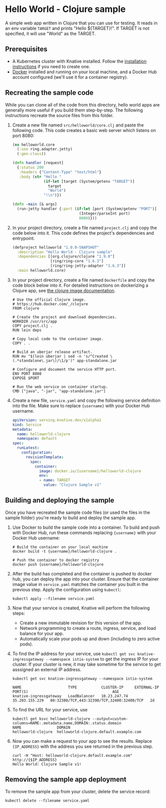 # Hello World - Clojure sample

A simple web app written in Clojure that you can use for testing.
It reads in an env variable `TARGET` and prints "Hello ${TARGET}!". If
TARGET is not specified, it will use "World" as the TARGET.

## Prerequisites

* A Kubernetes cluster with Knative installed. Follow the
  [installation instructions](https://github.com/knative/docs/blob/master/install/README.md) if you need
  to create one.
* [Docker](https://www.docker.com) installed and running on your local machine,
  and a Docker Hub account configured (we'll use it for a container registry).

## Recreating the sample code

While you can clone all of the code from this directory, hello world
apps are generally more useful if you build them step-by-step. The
following instructions recreate the source files from this folder.

1. Create a new file named `src/helloworld/core.clj` and paste the following code. This
   code creates a basic web server which listens on port 8080:

    ```clojure
    (ns helloworld.core
      (:use ring.adapter.jetty)
      (:gen-class))

    (defn handler [request]
      {:status 200
       :headers {"Content-Type" "text/html"}
       :body (str "Hello "
                  (if-let [target (System/getenv "TARGET")]
                    target
                    "World")
                  "!\n")})

    (defn -main [& args]
      (run-jetty handler {:port (if-let [port (System/getenv "PORT")]
                                  (Integer/parseInt port)
                                  8080)}))
    ```
    
1. In your project directory, create a file named `project.clj` and copy the code
   below into it. This code defines the project's dependencies and entrypoint.
   
   ```clojure
   (defproject helloworld "1.0.0-SNAPSHOT"
     :description "Hello World - Clojure sample"
     :dependencies [[org.clojure/clojure "1.9.0"]
                    [ring/ring-core "1.6.3"]
                    [ring/ring-jetty-adapter "1.6.3"]]
     :main helloworld.core)
   ```

1. In your project directory, create a file named `Dockerfile` and copy the code
   block below into it. For detailed instructions on dockerizing a Clojure app, see
   [the clojure image documentation](https://github.com/docker-library/docs/tree/master/clojure).

    ```docker
    # Use the official Clojure image.
    # https://hub.docker.com/_/clojure
    FROM clojure

    # Create the project and download dependencies.
    WORKDIR /usr/src/app
    COPY project.clj .
    RUN lein deps

    # Copy local code to the container image.
    COPY . .

    # Build an uberjar release artifact.
    RUN mv "$(lein uberjar | sed -n 's/^Created \(.*standalone\.jar\)/\1/p')" app-standalone.jar

    # Configure and document the service HTTP port.
    ENV PORT 8080
    EXPOSE $PORT

    # Run the web service on container startup.
    CMD ["java", "-jar", "app-standalone.jar"]
    ```

1. Create a new file, `service.yaml` and copy the following service definition
   into the file. Make sure to replace `{username}` with your Docker Hub username.

    ```yaml
    apiVersion: serving.knative.dev/v1alpha1
    kind: Service
    metadata:
      name: helloworld-clojure
      namespace: default
    spec:
      runLatest:
        configuration:
          revisionTemplate:
            spec:
              container:
                image: docker.io/{username}/helloworld-clojure
                env:
                - name: TARGET
                  value: "Clojure Sample v1"
    ```

## Building and deploying the sample

Once you have recreated the sample code files (or used the files in the sample
folder) you're ready to build and deploy the sample app.

1. Use Docker to build the sample code into a container. To build and push with
   Docker Hub, run these commands replacing `{username}` with your
   Docker Hub username:

    ```shell
    # Build the container on your local machine
    docker build -t {username}/helloworld-clojure .

    # Push the container to docker registry
    docker push {username}/helloworld-clojure
    ```

1. After the build has completed and the container is pushed to docker hub, you
   can deploy the app into your cluster. Ensure that the container image value
   in `service.yaml` matches the container you built in
   the previous step. Apply the configuration using `kubectl`:

    ```shell
    kubectl apply --filename service.yaml
    ```

1. Now that your service is created, Knative will perform the following steps:
   * Create a new immutable revision for this version of the app.
   * Network programming to create a route, ingress, service, and load balance for your app.
   * Automatically scale your pods up and down (including to zero active pods).

1. To find the IP address for your service, use
   `kubectl get svc knative-ingressgateway --namespace istio-system` to get the ingress IP for your
   cluster. If your cluster is new, it may take sometime for the service to get asssigned
   an external IP address.

    ```shell
    kubectl get svc knative-ingressgateway --namespace istio-system

    NAME                     TYPE           CLUSTER-IP     EXTERNAL-IP      PORT(S)                                      AGE
    knative-ingressgateway   LoadBalancer   10.23.247.74   35.203.155.229   80:32380/TCP,443:32390/TCP,32400:32400/TCP   2d

    ```

1. To find the URL for your service, use
    ```
    kubectl get ksvc helloworld-clojure --output=custom-columns=NAME:.metadata.name,DOMAIN:.status.domain
    NAME                DOMAIN
    helloworld-clojure  helloworld-clojure.default.example.com
    ```

1. Now you can make a request to your app to see the results. Replace
   `{IP_ADDRESS}` with the address you see returned in the previous step.

    ```shell
    curl -H "Host: helloworld-clojure.default.example.com" http://{$IP_ADDRESS}
    Hello World: Clojure Sample v1!
    ```

## Removing the sample app deployment

To remove the sample app from your cluster, delete the service record:

```shell
kubectl delete --filename service.yaml
```

